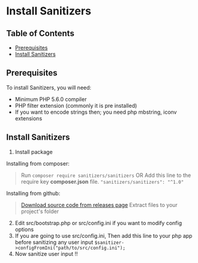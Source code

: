<link rel="stylesheet" href="docs/css/main.css" />

# Install Sanitizers

## Table of Contents

 * [Prerequisites](#prerequisites)
 * [Install Sanitizers](#install)

<h2><a name="prerequisites">Prerequisites</a></h2>

To install Sanitizers, you will need:
 * Minimum PHP 5.6.0 compiler
 * PHP filter extension (commonly it is pre installed)
 * If you want to encode strings then; you need php mbstring, iconv extensions

<h2><a name="install">Install Sanitizers</a></h2>

1. Install package

Installing from composer:
> Run `composer require sanitizers/sanitizers`
> OR
> Add this line to the require key **composer.json** file. `"sanitizers/sanitizers": "^1.0"`

Installing from github:
> [Download source code from releases page](https://github.com/PuneetGopinath/Sanitizers/releases/)
> Extract files to your project's folder

2. Edit src/bootstrap.php or src/config.ini if you want to modify config options
3. If you are going to use src/config.ini, Then add this line to your php app before sanitizing any user input `$sanitizer->configFromIni("path/to/src/config.ini");`
4. Now sanitize user input !!
